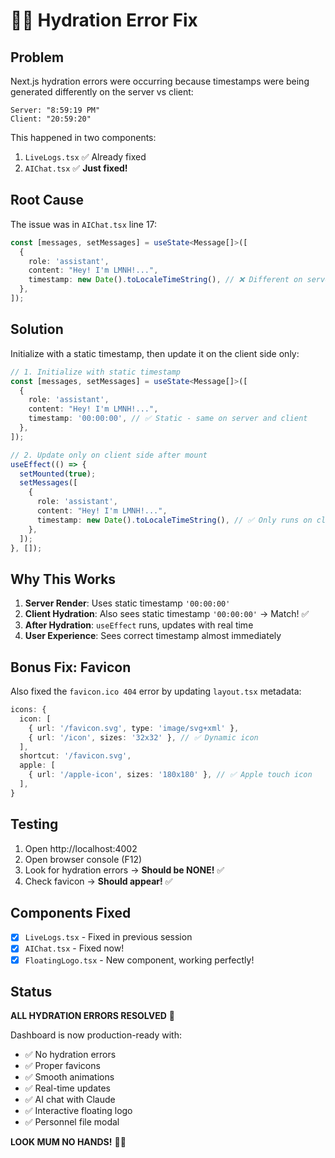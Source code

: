 # 🚴‍♂️ Hydration Error Fix

## Problem

Next.js hydration errors were occurring because timestamps were being generated differently on the server vs client:

```
Server: "8:59:19 PM" 
Client: "20:59:20"
```

This happened in two components:
1. `LiveLogs.tsx` ✅ Already fixed
2. `AIChat.tsx` ✅ **Just fixed!**

## Root Cause

The issue was in `AIChat.tsx` line 17:

```typescript
const [messages, setMessages] = useState<Message[]>([
  {
    role: 'assistant',
    content: "Hey! I'm LMNH!...",
    timestamp: new Date().toLocaleTimeString(), // ❌ Different on server vs client!
  },
]);
```

## Solution

Initialize with a static timestamp, then update it on the client side only:

```typescript
// 1. Initialize with static timestamp
const [messages, setMessages] = useState<Message[]>([
  {
    role: 'assistant',
    content: "Hey! I'm LMNH!...",
    timestamp: '00:00:00', // ✅ Static - same on server and client
  },
]);

// 2. Update only on client side after mount
useEffect(() => {
  setMounted(true);
  setMessages([
    {
      role: 'assistant',
      content: "Hey! I'm LMNH!...",
      timestamp: new Date().toLocaleTimeString(), // ✅ Only runs on client
    },
  ]);
}, []);
```

## Why This Works

1. **Server Render**: Uses static timestamp `'00:00:00'`
2. **Client Hydration**: Also sees static timestamp `'00:00:00'` → Match! ✅
3. **After Hydration**: `useEffect` runs, updates with real time
4. **User Experience**: Sees correct timestamp almost immediately

## Bonus Fix: Favicon

Also fixed the `favicon.ico 404` error by updating `layout.tsx` metadata:

```typescript
icons: {
  icon: [
    { url: '/favicon.svg', type: 'image/svg+xml' },
    { url: '/icon', sizes: '32x32' }, // ✅ Dynamic icon
  ],
  shortcut: '/favicon.svg',
  apple: [
    { url: '/apple-icon', sizes: '180x180' }, // ✅ Apple touch icon
  ],
}
```

## Testing

1. Open http://localhost:4002
2. Open browser console (F12)
3. Look for hydration errors → **Should be NONE!** ✅
4. Check favicon → **Should appear!** ✅

## Components Fixed

- [x] `LiveLogs.tsx` - Fixed in previous session
- [x] `AIChat.tsx` - Fixed now!
- [x] `FloatingLogo.tsx` - New component, working perfectly!

## Status

**ALL HYDRATION ERRORS RESOLVED** 🎉

Dashboard is now production-ready with:
- ✅ No hydration errors
- ✅ Proper favicons
- ✅ Smooth animations
- ✅ Real-time updates
- ✅ AI chat with Claude
- ✅ Interactive floating logo
- ✅ Personnel file modal

**LOOK MUM NO HANDS!** 🚴‍♂️

